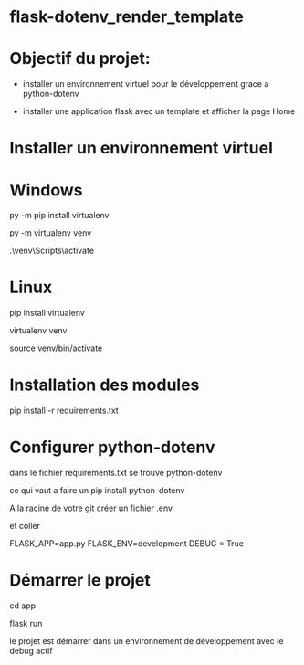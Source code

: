 # flask-dotenv_render_template

# Objectif du projet:

- installer un environnement virtuel pour le développement grace a python-dotenv

- installer une application flask avec un template et afficher la page Home

# Installer un environnement virtuel
# Windows

py -m pip install virtualenv

py -m virtualenv venv

.\venv\Scripts\activate

# Linux

pip install virtualenv 

virtualenv venv

source venv/bin/activate

# Installation des modules
pip install -r requirements.txt

# Configurer python-dotenv

dans le fichier requirements.txt se trouve python-dotenv

ce qui vaut a faire un pip install python-dotenv

A la racine de votre git créer un fichier .env

et coller

FLASK_APP=app.py
FLASK_ENV=development
DEBUG = True

# Démarrer le projet
cd app

flask run

le projet est démarrer dans un environnement de développement avec le debug actif
